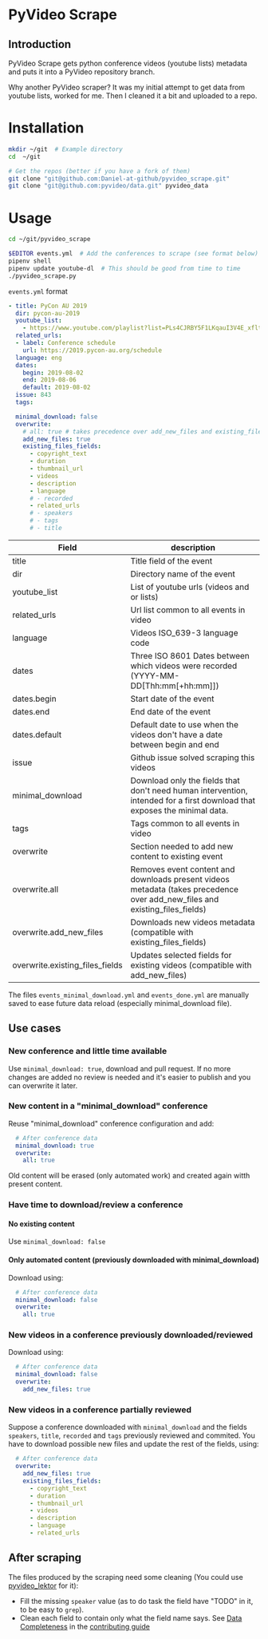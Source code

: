 # PyVideo Scrape

## Introduction

PyVideo Scrape gets python conference videos (youtube lists) metadata and puts it into a PyVideo repository branch.

Why another PyVideo scraper?
It was my initial attempt to get data from youtube lists, worked for me. Then I cleaned it a bit and uploaded to a repo.

# Installation

~~~ bash
mkdir ~/git  # Example directory
cd  ~/git

# Get the repos (better if you have a fork of them)
git clone "git@github.com:Daniel-at-github/pyvideo_scrape.git"
git clone "git@github.com:pyvideo/data.git" pyvideo_data
~~~

# Usage

~~~ bash
cd ~/git/pyvideo_scrape

$EDITOR events.yml  # Add the conferences to scrape (see format below)
pipenv shell
pipenv update youtube-dl  # This should be good from time to time
./pyvideo_scrape.py
~~~

`events.yml` format
~~~ yml
- title: PyCon AU 2019
  dir: pycon-au-2019
  youtube_list:
    - https://www.youtube.com/playlist?list=PLs4CJRBY5F1LKqauI3V4E_xflt6Gow611
  related_urls:
  - label: Conference schedule
    url: https://2019.pycon-au.org/schedule
  language: eng
  dates:
    begin: 2019-08-02
    end: 2019-08-06
    default: 2019-08-02
  issue: 843
  tags:

  minimal_download: false
  overwrite:
    # all: true # takes precedence over add_new_files and existing_files_fields
    add_new_files: true
    existing_files_fields:
      - copyright_text
      - duration
      - thumbnail_url
      - videos
      - description
      - language
      # - recorded
      - related_urls
      # - speakers
      # - tags
      # - title
~~~

Field | description
--- | ---
title | Title field of the event
dir | Directory name of the event
youtube_list | List of youtube urls (videos and or lists)
related_urls | Url list common to all events in video
language | Videos ISO_639-3 language code
dates | Three ISO 8601 Dates between which videos were recorded (YYYY-MM-DD[Thh:mm[+hh:mm]])
dates.begin | Start date of the event
dates.end | End date of the event
dates.default | Default date to use when the videos don't have a date between begin and end
issue | Github issue solved scraping this videos
minimal_download | Download only the fields that don't need human intervention, intended for a first download that exposes the minimal data.
tags | Tags common to all events in video
overwrite | Section needed to add new content to existing event
overwrite.all | Removes event content and downloads present videos metadata (takes precedence over add_new_files and existing_files_fields)
overwrite.add_new_files | Downloads new videos metadata (compatible with existing_files_fields)
overwrite.existing_files_fields | Updates selected fields for existing videos (compatible with add_new_files)

The files `events_minimal_download.yml` and `events_done.yml` are manually saved to ease future data reload (especially minimal_download file).

## Use cases

### New conference and little time available

Use `minimal_download: true`, download and pull request. If no more changes are added no review is needed and it's easier to publish and you can overwrite it later.

### New content in a "minimal_download" conference

Reuse "minimal_download" conference configuration and add:

~~~ yaml
  # After conference data
  minimal_download: true
  overwrite:
    all: true
~~~

Old content will be erased (only automated work) and created again witth present content.

### Have time to download/review a conference

#### No existing content

Use `minimal_download: false`

#### Only automated content (previously downloaded with minimal_download)

Download using:

~~~ yaml
  # After conference data
  minimal_download: false
  overwrite:
    all: true
~~~

### New videos in a conference previously downloaded/reviewed

Download using:

~~~ yaml
  # After conference data
  minimal_download: false
  overwrite:
    add_new_files: true
~~~

### New videos in a conference partially reviewed

Suppose a conference downloaded with `minimal_download` and the fields `speakers`, `title`, `recorded` and `tags` previously reviewed and commited.
You have to download possible new files and update the rest of the fields, using:

~~~ yaml
  # After conference data
  overwrite:
    add_new_files: true
    existing_files_fields:
      - copyright_text
      - duration
      - thumbnail_url
      - videos
      - description
      - language
      - related_urls
~~~

## After scraping

The files produced by the scraping need some cleaning (You could use [pyvideo_lektor](https://github.com/pyvideo/pyvideo_lektor) for it):

* Fill the missing `speaker` value (as to do task the field have "TODO" in it, to be easy to `grep`).
* Clean each field to contain only what the field name says. See [Data Completeness](https://github.com/pyvideo/data/blob/master/CONTRIBUTING.rst#data-completeness) in the [contributing guide](https://github.com/pyvideo/data/blob/master/CONTRIBUTING.rst)


